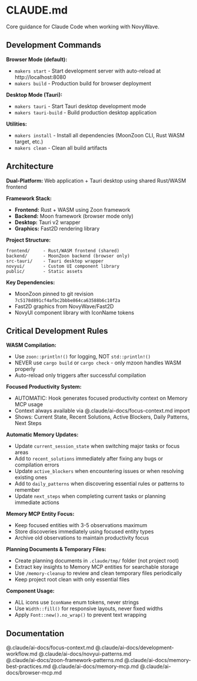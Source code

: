 # CLAUDE.md

Core guidance for Claude Code when working with NovyWave.

## Development Commands

**Browser Mode (default):**
- `makers start` - Start development server with auto-reload at http://localhost:8080
- `makers build` - Production build for browser deployment

**Desktop Mode (Tauri):**
- `makers tauri` - Start Tauri desktop development mode
- `makers tauri-build` - Build production desktop application

**Utilities:**
- `makers install` - Install all dependencies (MoonZoon CLI, Rust WASM target, etc.)
- `makers clean` - Clean all build artifacts

## Architecture

**Dual-Platform:** Web application + Tauri desktop using shared Rust/WASM frontend

**Framework Stack:**
- **Frontend:** Rust + WASM using Zoon framework 
- **Backend:** Moon framework (browser mode only)
- **Desktop:** Tauri v2 wrapper
- **Graphics:** Fast2D rendering library

**Project Structure:**
```
frontend/     - Rust/WASM frontend (shared)
backend/      - MoonZoon backend (browser only)
src-tauri/    - Tauri desktop wrapper
novyui/       - Custom UI component library
public/       - Static assets
```

**Key Dependencies:**
- MoonZoon pinned to git revision `7c5178d891cf4afbc2bbbe864ca63588b6c10f2a`
- Fast2D graphics from NovyWave/Fast2D
- NovyUI component library with IconName tokens

## Critical Development Rules

**WASM Compilation:**
- Use `zoon::println!()` for logging, NOT `std::println!()`
- NEVER use `cargo build` or `cargo check` - only mzoon handles WASM properly
- Auto-reload only triggers after successful compilation

**Focused Productivity System:**
- AUTOMATIC: Hook generates focused productivity context on Memory MCP usage
- Context always available via @.claude/ai-docs/focus-context.md import
- Shows: Current State, Recent Solutions, Active Blockers, Daily Patterns, Next Steps

**Automatic Memory Updates:**
- Update `current_session_state` when switching major tasks or focus areas
- Add to `recent_solutions` immediately after fixing any bugs or compilation errors
- Update `active_blockers` when encountering issues or when resolving existing ones
- Add to `daily_patterns` when discovering essential rules or patterns to remember
- Update `next_steps` when completing current tasks or planning immediate actions

**Memory MCP Entity Focus:**
- Keep focused entities with 3-5 observations maximum
- Store discoveries immediately using focused entity types
- Archive old observations to maintain productivity focus

**Planning Documents & Temporary Files:**
- Create planning documents in `.claude/tmp/` folder (not project root)
- Extract key insights to Memory MCP entities for searchable storage
- Use `/memory-cleanup` to review and clean temporary files periodically
- Keep project root clean with only essential files

**Component Usage:**
- ALL icons use `IconName` enum tokens, never strings
- Use `Width::fill()` for responsive layouts, never fixed widths
- Apply `Font::new().no_wrap()` to prevent text wrapping

## Documentation

@.claude/ai-docs/focus-context.md
@.claude/ai-docs/development-workflow.md
@.claude/ai-docs/novyui-patterns.md  
@.claude/ai-docs/zoon-framework-patterns.md
@.claude/ai-docs/memory-best-practices.md
@.claude/ai-docs/memory-mcp.md
@.claude/ai-docs/browser-mcp.md